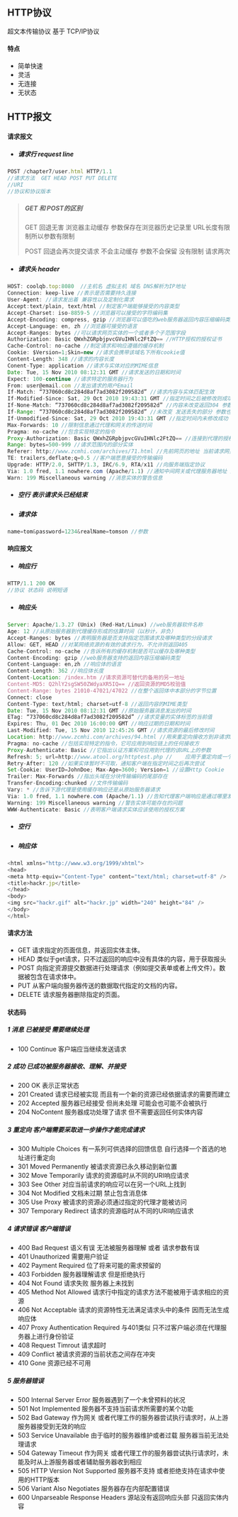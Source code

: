 ## HTTP协议

超文本传输协议 基于 TCP/IP协议

#### 特点

* 简单快速
* 灵活
* 无连接
* 无状态

## HTTP报文

#### 请求报文

* ##### 请求行 request line

```js
POST /chapter7/user.html HTTP/1.1
//请求方法  GET HEAD POST PUT DELETE
//URI 
//协议和协议版本
```

> ##### GET 和 POST的区别
>
> GET  回退无害  浏览器主动缓存  参数保存在浏览器历史记录里 URL长度有限制所以参数有限制
>
> POST 回退会再次提交请求 不会主动缓存 参数不会保留 没有限制 请求两次

* ##### 请求头 header

```js
HOST: coolqb.top:8080  //主机名 虚拟主机 域名 DNS解析为IP地址
Connection: keep-live //表示是否需要持久连接
User-Agent: //请求发出着 兼容性以及定制化需求
Accept:text/plain, text/html //制定客户端能够接受的内容类型
Accept-Charset: iso-8859-5 //浏览器可以接受的字符编码集
Accept-Encoding: compress, gzip //浏览器可以值吃的web服务器返回内容压缩编码类型
Accept-Language: en, zh //浏览器可接受的语言
Accept-Ranges: bytes //可以请求网页实体的一个或者多个子范围字段
Authorization: Basic QWxhZGRpbjpvcGVuIHNlc2FtZQ== //HTTP授权的授权证书
Cache-Control: no-cache //制定请求和响应遵循的缓存机制
Cookie: $Version=1;Skin=new //请求会携带该域名下所有cookie值
Content-Length: 348 //请求的内容长度
Conent-Type: application //请求与实体对应的MIME信息
Date: Tue, 15 Nov 2010 08:12:31 GMT //请求发送的日期和时间
Expect: 100-continue //请求特定的服务器行为
From: user@email.com //发出请求的用户Email
If-Match: “737060cd8c284d8af7ad3082f209582d” //请求内容与实体匹配生效
If-Modified-Since: Sat, 29 Oct 2010 19:43:31 GMT //指定时间之后被修改则成功 未修改返回304
If-None-Match: “737060cd8c284d8af7ad3082f209582d” //内容未改变返回304 参数为服务器先前发送的Etag 与服务器回应的Etag比较是否改变
If-Range: “737060cd8c284d8af7ad3082f209582d” //未改变 发送丢失的部分 参数也为Etag
If-Unmodified-Since: Sat, 29 Oct 2010 19:43:31 GMT //指定时间内未修改成功
Max-Forwards: 10 //限制信息通过代理和网关的传送时间
Pragma: no-cache //包含实现特定的指令
Proxy-Authorization: Basic QWxhZGRpbjpvcGVuIHNlc2FtZQ== //连接到代理的授权证书
Range: bytes=500-999 //请求范围内的部分实体
Referer: http://www.zcmhi.com/archives/71.html //先前网页的地址 当前请求网页紧随其后 即来路
TE: trailers,deflate;q=0.5 //客户端愿意接受的传输编码
Upgrade: HTTP/2.0, SHTTP/1.3, IRC/6.9, RTA/x11 //向服务端指定协议
Via: 1.0 fred, 1.1 nowhere.com (Apache/1.1) //通知中间网关或代理服务器地址 通信协议
Warn: 199 Miscellaneous warning //消息实体的警告信息
```

* ##### 空行 表示请求头已经结束
* ##### 请求体

```js
name=tom&password=1234&realName=tomson //参数
```

#### 响应报文

* ##### 响应行

```js
HTTP/1.1 200 OK
//协议 状态码 说明短语
```

* ##### 响应头

```js
Server: Apache/1.3.27 (Unix) (Red-Hat/Linux) //web服务器软件名称	
Age: 12 //从原始服务器到代理缓存形成的估算时间（以秒计，非负）
Accept-Ranges: bytes //表明服务器是否支持指定范围请求及哪种类型的分段请求
Allow: GET, HEAD //对某网络资源的有效的请求行为，不允许则返回405
Cache-Control: no-cache //告诉所有的缓存机制是否可以缓存及哪种类型
Content-Encoding: gzip //web服务器支持的返回内容压缩编码类型
Content-Language: en,zh //响应体的语言
Content-Length: 362 //响应体长度
Content-Location: /index.htm //请求资源可替代的备用的另一地址
Content-MD5: Q2hlY2sgSW50ZWdyaXR5IQ== //返回资源的MD5校验值
Content-Range: bytes 21010-47021/47022 //在整个返回体中本部分的字节位置	
Connect: close
Content-Type: text/html; charset=utf-8 //返回内容的MIME类型
Date: Tue, 15 Nov 2010 08:12:31 GMT //原始服务器消息发出的时间
ETag: “737060cd8c284d8af7ad3082f209582d” //请求变量的实体标签的当前值
Expires: Thu, 01 Dec 2010 16:00:00 GMT //响应过期的日期和时间
Last-Modified: Tue, 15 Nov 2010 12:45:26 GMT //请求资源的最后修改时间
Location: http://www.zcmhi.com/archives/94.html //用来重定向接收方到非请求URL的位置来完成请求或标识新的资源
Pragma: no-cache //包括实现特定的指令，它可应用到响应链上的任何接收方	
Proxy-Authenticate: Basic //它指出认证方案和可应用到代理的该URL上的参数
Refresh: 5; url=http://www.atool.org/httptest.php //	应用于重定向或一个新的资源被创造，在5秒之后重定向（由网景提出，被大部分浏览器支持）
Retry-After: 120 //如果实体暂时不可取，通知客户端在指定时间之后再次尝试
Set-Cookie: UserID=JohnDoe; Max-Age=3600; Version=1 //设置Http Cookie	
Trailer: Max-Forwards //指出头域在分块传输编码的尾部存在	
Transfer-Encoding:chunked //文件传输编码	
Vary: * //告诉下游代理是使用缓存响应还是从原始服务器请求
Via: 1.0 fred, 1.1 nowhere.com (Apache/1.1) //告知代理客户端响应是通过哪里发送的
Warning: 199 Miscellaneous warning //警告实体可能存在的问题
WWW-Authenticate: Basic //表明客户端请求实体应该使用的授权方案	
```

* ##### 空行
* ##### 响应体

```js
<html xmlns="http://www.w3.org/1999/xhtml">
<head>
<meta http-equiv="Content-Type" content="text/html; charset=utf-8" />
<title>hackr.jp</title>
</head>
<body>
<img src="hackr.gif" alt="hackr.jp" width="240" height="84" />
</body>
</html>
```

#### 请求方法

* GET 请求指定的页面信息，并返回实体主体。
* HEAD 类似于get请求，只不过返回的响应中没有具体的内容，用于获取报头
* POST 向指定资源提交数据进行处理请求（例如提交表单或者上传文件）。数据被包含在请求体中。
* PUT 从客户端向服务器传送的数据取代指定的文档的内容。
* DELETE 请求服务器删除指定的页面。

#### 状态码

##### 1 消息 已被接受 需要继续处理

* 100 Continue 客户端应当继续发送请求 

##### 2 成功 已成功被服务器接收、理解、并接受

* 200 OK 表示正常状态
* 201 Created 请求已经被实现 而且有一个新的资源已经依据请求的需要而建立
* 202 Accepted 服务器已经接受 但尚未处理 可能会也可能不会被执行
* 204 NoContent 服务器成功处理了请求 但不需要返回任何实体内容 

##### 3 重定向 客户端需要采取进一步操作才能完成请求

* 300 Multiple Choices 有一系列可供选择的回馈信息 自行选择一个首选的地址进行重定向
* 301 Moved Permanently 被请求资源已永久移动到新位置
* 302 Move Temporarily 请求的资源临时从不同的URI响应请求
* 303 See Other 对应当前请求的响应可以在另一个URL上找到
* 304 Not Modified 文档未过期 禁止包含消息体
* 305 Use Proxy 被请求的资源必须通过指定的代理才能被访问
* 307 Temporary Redirect 请求的资源临时从不同的URI响应请求

##### 4 请求错误 客户端错误

* 400 Bad Request 语义有误 无法被服务器理解 或者 请求参数有误
* 401 Unauthorized 需要用户验证 
* 402 Payment Required 位了将来可能的需求预留的
* 403 Forbidden 服务器理解请求 但是拒绝执行
* 404 Not Found 请求失败 服务器上未找到
* 405 Method Not Allowed 请求行中指定的请求方法不能被用于请求相应的资源
* 406 Not Acceptable 请求的资源特性无法满足请求头中的条件 因而无法生成响应体
* 407 Proxy Authentication Required 与401类似 只不过客户端必须在代理服务器上进行身份验证
* 408 Request Timrout 请求超时
* 409 Conflict 被请求资源的当前状态之间存在冲突 
* 410 Gone 资源已经不可用

##### 5 服务器错误

* 500 Internal Server Error 服务器遇到了一个未曾预料的状况
* 501 Not Implemented 服务器不支持当前请求所需要的某个功能
* 502 Bad Gateway 作为网关 或者代理工作的服务器尝试执行请求时，从上游服务器接受到无效的响应
* 503 Service Unavailable 由于临时的服务器维护或者过载 服务器当前无法处理请求
* 504 Gateway Timeout 作为网关 或者代理工作的服务器尝试执行请求时，未能及时从上游服务器或者辅助服务器收到相应
* 505 HTTP Version Not Supported 服务器不支持 或者拒绝支持在请求中使用的HTTP版本
* 506 Variant Also Negotiates 服务器存在内部配置错误
* 600 Unparseable Response Headers 源站没有返回响应头部 只返回实体内容



